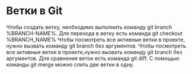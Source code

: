 # Ветки в Git
Чтобы создать ветку, необходимо выполнить команду git branch %BRANCH-NAME%.
Для перехода в ветку есть команда git checkout %BRANCH_NAME%
Чтобы посмотреть все активные ветки в проекте, нужно вызвать команду git branch без аргументов.
Чтобы посмотреть все активные ветки в проекте,нужно вызвать команду git branch без аргументов. Для сравнения веток есть команда git diff.
С помощью команды git merge можно слить две ветки в одну.
